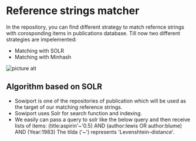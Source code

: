 # Reference strings matcher

In the repository, you can find different strategy to match refernce strings with corosponding 
items in publications database. Till now two different strategies are impelemented:
* Matching with SOLR
* Matching with Minhash

![picture alt](https://s27.postimg.org/65kwnvhwj/stex.png "Matching workflow")

## Algorithm based on SOLR
* Sowiport is one of the repositories of publication which will be used as the target of our matching reference strings.
* Sowiport uses Solr for search function and indexing.
* We easily can pass a query to solr like the below query and then receive lists of items:
	(title:aspirin'\~'0.5) AND (author:lewis OR author:blume) AND (Year:1983)
	The tilda ('\~') represents 'Levenshtein-distance'.


 
